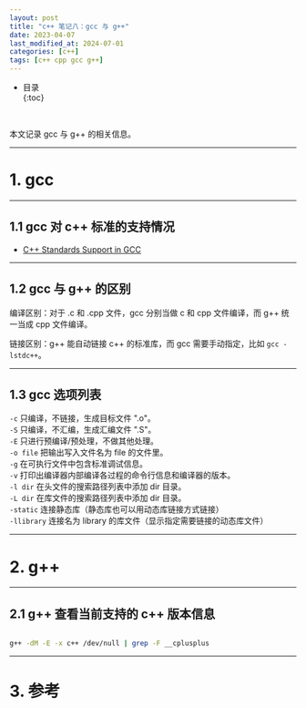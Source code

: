 ```yaml
---
layout: post
title: "c++ 笔记八：gcc 与 g++"
date: 2023-04-07
last_modified_at: 2024-07-01
categories: [c++]
tags: [c++ cpp gcc g++]
---
```


* 目录  
{:toc}
<br/>

本文记录 gcc 与 g++ 的相关信息。  

---

# 1. gcc

---

## 1.1 gcc 对 c++ 标准的支持情况

* [C++ Standards Support in GCC](https://gcc.gnu.org/projects/cxx-status.html)

---

## 1.2 gcc 与 g++ 的区别

编译区别：对于 .c 和 .cpp 文件，gcc 分别当做 c 和 cpp 文件编译，而 g++ 统一当成 cpp 文件编译。   

链接区别：g++ 能自动链接 c++ 的标准库，而 gcc 需要手动指定，比如 `gcc -lstdc++`。  

---

## 1.3 gcc 选项列表

`-c` 只编译，不链接，生成目标文件 ".o"。   
`-S` 只编译，不汇编，生成汇编文件 ".S"。  
`-E` 只进行预编译/预处理，不做其他处理。  
`-o file` 把输出写入文件名为 file 的文件里。  
`-g` 在可执行文件中包含标准调试信息。  
`-v` 打印出编译器内部编译各过程的命令行信息和编译器的版本。    
`-l dir` 在头文件的搜索路径列表中添加 dir 目录。     
`-L dir` 在库文件的搜索路径列表中添加 dir 目录。    
`-static` 连接静态库（静态库也可以用动态库链接方式链接）   
`-llibrary` 连接名为 library 的库文件（显示指定需要链接的动态库文件）   


---

# 2. g++

---

## 2.1 g++ 查看当前支持的 c++ 版本信息

```bash

g++ -dM -E -x c++ /dev/null | grep -F __cplusplus

```

---

# 3. 参考